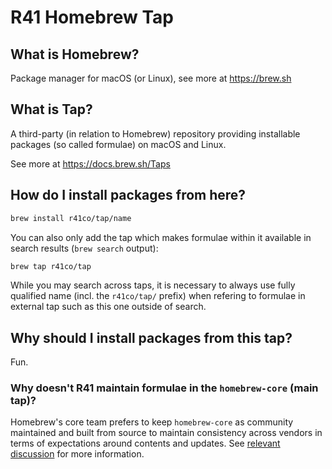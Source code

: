 # R41 Homebrew Tap

## What is Homebrew?

Package manager for macOS (or Linux), see more at https://brew.sh

## What is Tap?

A third-party (in relation to Homebrew) repository providing installable
packages (so called formulae) on macOS and Linux.

See more at https://docs.brew.sh/Taps

## How do I install packages from here?

```sh
brew install r41co/tap/name
```

You can also only add the tap which makes formulae within it
available in search results (`brew search` output):

```sh
brew tap r41co/tap
```

While you may search across taps, it is necessary to always use
fully qualified name (incl. the `r41co/tap/` prefix)
when refering to formulae in external tap such as this one
outside of search.

## Why should I install packages from this tap?

Fun.

### Why doesn't R41 maintain formulae in the `homebrew-core` (main tap)?

Homebrew's core team prefers to keep `homebrew-core` as community maintained and built from source to maintain consistency across vendors in terms of expectations around contents and updates. See [relevant discussion](https://discourse.brew.sh/t/maintenance-of-formulas-by-vendor/7649) for more information.
